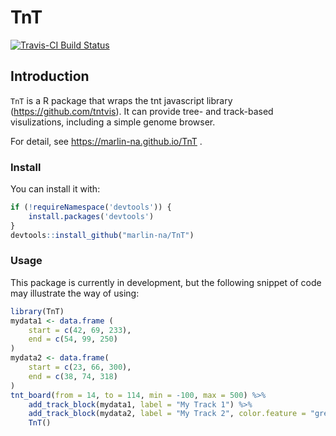 
# TnT

[![Travis-CI Build Status](https://travis-ci.org/Marlin-Na/TnT.svg?branch=master)](https://travis-ci.org/Marlin-Na/TnT)

## Introduction


`TnT` is a R package that wraps the tnt javascript library (https://github.com/tntvis).
It can provide tree- and track-based visulizations, including a simple genome browser.

For detail, see https://marlin-na.github.io/TnT .

### Install

You can install it with:

```r
if (!requireNamespace('devtools')) {
    install.packages('devtools')
}
devtools::install_github("marlin-na/TnT")
```


### Usage


This package is currently in development, but the following snippet of code may
illustrate the way of using:


```r
library(TnT)
mydata1 <- data.frame (
    start = c(42, 69, 233),
    end = c(54, 99, 250)
)
mydata2 <- data.frame(
    start = c(23, 66, 300),
    end = c(38, 74, 318)
)
tnt_board(from = 14, to = 114, min = -100, max = 500) %>%
    add_track_block(mydata1, label = "My Track 1") %>%
    add_track_block(mydata2, label = "My Track 2", color.feature = "green") %>%
    TnT()
```



